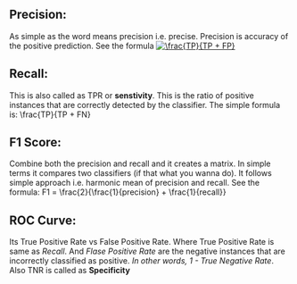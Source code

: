 ## Precision:
As simple as the word means precision i.e. precise. Precision is accuracy of the positive prediction. See the formula
<a href="https://www.codecogs.com/eqnedit.php?latex=\frac{TP}{TP&space;&plus;&space;FP}" target="_blank"><img src="https://latex.codecogs.com/svg.latex?\frac{TP}{TP&space;&plus;&space;FP}" title="\frac{TP}{TP + FP}" /></a> 

## Recall:
This is also called as TPR or **senstivity**.
This is the ratio of positive instances that are correctly detected by the classifier. The simple formula is:
\frac{TP}{TP + FN}

## F1 Score:
Combine both the precision and recall and it creates a matrix. In simple terms it compares two classifiers (if that what you wanna do). It follows simple approach i.e. harmonic mean of precision and recall. See the formula:
F1 = \frac{2}{\frac{1}{precision} + \frac{1}{recall}}

## ROC Curve:
Its True Positive Rate vs False Positive Rate. 
Where True Positive Rate is same as *Recall*. 
And *Flase Positive Rate* are the negative instances that are incorrectly classified as positive.
*In other words, 1 - True Negative Rate*. Also TNR is called as **Specificity**